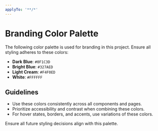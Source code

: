 ```yaml
---
applyTo: '**/*'
---
```


# Branding Color Palette

The following color palette is used for branding in this project. Ensure all styling adheres to these colors:

- **Dark Blue**: `#0F1C3D`
- **Bright Blue**: `#327AED`
- **Light Cream**: `#F4F0ED`
- **White**: `#FFFFFF`

## Guidelines
- Use these colors consistently across all components and pages.
- Prioritize accessibility and contrast when combining these colors.
- For hover states, borders, and accents, use variations of these colors.


Ensure all future styling decisions align with this palette.